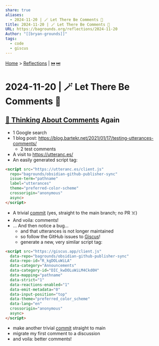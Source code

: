 ```yaml
---
share: true
aliases:
  - 2024-11-20 | 🪄 Let There Be Comments 💬
title: 2024-11-20 | 🪄 Let There Be Comments 💬
URL: https://bagrounds.org/reflections/2024-11-20
Author: "[[bryan-grounds]]"
tags:
  - code
  - giscus
---
```

[Home](../index.md) > [Reflections](./index.md) | [⏮️](./2024-11-19.md) [⏭️](./2024-11-21.md)  
# 2024-11-20 | 🪄 Let There Be Comments 💬  
## [💬 Thinking About Comments](./2024-04-21.md#💬%20Thinking%20About%20Comments) Again  
- 1 Google search  
- 1 blog post: https://blog.bartekr.net/2021/01/17/testing-utterances-comments/  
  - 2 test comments  
- A visit to https://utteranc.es/  
- An easily generated script tag:  
```html  
<script src="https://utteranc.es/client.js"  
  repo="bagrounds/obsidian-github-publisher-sync"  
  issue-term="pathname"  
  label="utterances"  
  theme="preferred-color-scheme"  
  crossorigin="anonymous"  
  async>  
</script>  
```  
- A trivial [commit](https://github.com/bagrounds/obsidian-github-publisher-sync/commit/22a013d753a7cdb753e129625625d024b10739fa) (yes, straight to the main branch; no PR ☠️)  
- And voila: comments!  
- ... And then notice a bug...  
  - and that utterances is not longer maintained  
  - so follow the GitHub issues to [Giscus](https://giscus.app)!  
  - generate a new, very similar script tag:  
```html  
<script src="https://giscus.app/client.js"  
  data-repo="bagrounds/obsidian-github-publisher-sync"  
  data-repo-id="R_kgDOLuWiLA"  
  data-category="Announcements"  
  data-category-id="DIC_kwDOLuWiLM4Ckd0H"  
  data-mapping="pathname"  
  data-strict="1"  
  data-reactions-enabled="1"  
  data-emit-metadata="0"  
  data-input-position="top"  
  data-theme="preferred_color_scheme"  
  data-lang="en"  
  crossorigin="anonymous"  
  async>  
</script>  
```  
  - make another trivial [commit](https://github.com/bagrounds/obsidian-github-publisher-sync/commit/15978dec2f497aa48680bc74a49e21a731ccbbf4) straight to main  
  - migrate my first comment to a discussion  
- and voila: better comments!  
